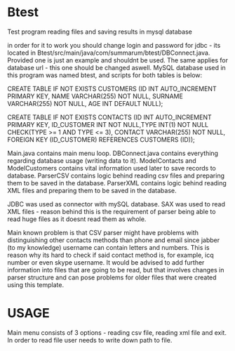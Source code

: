 # Btest
Test program reading files and saving results in mysql database

in order for it to work you should change login and password for jdbc - its located in Btest/src/main/java/com/summarum/btest/DBConnect.java. Provided one is just an example and shouldnt be used.
The same applies for database url - this one should be changed aswell.
MySQL database used in this program was named btest, and scripts for both tables is below:

CREATE TABLE IF NOT EXISTS CUSTOMERS (ID INT AUTO_INCREMENT PRIMARY KEY, NAME VARCHAR(255) NOT NULL, SURNAME VARCHAR(255) NOT NULL, AGE INT DEFAULT NULL);

CREATE TABLE IF NOT EXISTS CONTACTS (ID INT AUTO_INCREMENT PRIMARY KEY, ID_CUSTOMER INT NOT NULL,TYPE INT(1) NOT NULL CHECK(TYPE >= 1 AND TYPE <= 3), CONTACT VARCHAR(255) NOT NULL, FOREIGN KEY (ID_CUSTOMER) REFERENCES CUSTOMERS (ID));

Main.java contains main menu loop.
DBConnect.java contains everything regarding database usage (writing data to it).
ModelContacts and ModelCustomers contains vital information used later to save records to database.
ParserCSV contains logic behind reading csv files and preparing them to be saved in the database.
ParserXML contains logic behind reading XML files and preparing them to be saved in the database.

JDBC was used as connector with mySQL database.
SAX was used to read XML files - reason behind this is the requirement of parser being able to read huge files as it doesnt read them as whole.




Main known problem is that CSV parser might have problems with distinguishing other contacts methods than phone and email since jabber (to my knowledge) username can contain letters and numbers. This is reason why its hard to check if said contact method is, for example, icq number or even skype username. It would be advised to add further information into files that are going to be read, but that involves changes in parser structure and can pose problems for older files that were created using this template.

# USAGE
Main menu consists of 3 options - reading csv file, reading xml file and exit.
In order to read file user needs to write down path to file.
